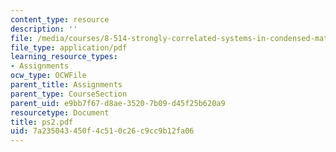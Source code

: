 ```yaml
---
content_type: resource
description: ''
file: /media/courses/8-514-strongly-correlated-systems-in-condensed-matter-physics-fall-2003/7a235043450f4c510c26c9cc9b12fa06_ps2.pdf
file_type: application/pdf
learning_resource_types:
- Assignments
ocw_type: OCWFile
parent_title: Assignments
parent_type: CourseSection
parent_uid: e9bb7f67-d8ae-3520-7b09-d45f25b620a9
resourcetype: Document
title: ps2.pdf
uid: 7a235043-450f-4c51-0c26-c9cc9b12fa06
---
```

